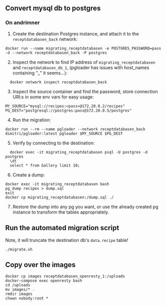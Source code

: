 ## Convert mysql db to postgres

### On andrimner

1. Create the destination Postgres instance, and attach it to the `receptdatabasen_back` network:
  ```
  docker run --name migrating_receptdatabasen -e POSTGRES_PASSWORD=pass -d --network receptdatabasen_back -P postgres
  ```
2. Inspect the network to find IP address of `migrating_receptdatabasen` and `receptdatabasen_db_1`, (pgloader has issues with host_names containing "_" it seems...):
```
  docker network inspect receptdatabasen_back
  ```
3. Inspect the source container and find the password, store connection URI:s in some env vars for easy usage:
  ```
  MY_SOURCE="mysql://recipes:<pass>@172.20.0.2/recipes"
  PG_DEST="postgresql://postgres:pass@172.20.0.5/postgres"
  ```
4. Run the migration:
  ```
  docker run --rm --name pgloader --network receptdatabasen_back dimitri/pgloader:latest pgloader $MY_SOURCE $PG_DEST
  ```
5. Verify by connecting to the destination:
```
  docker exec -it migrating_receptdatabasen psql -U postgres -d postgres
  \dt
  select * from Gallery limit 10;
  ```
6. Create a dump:
  ```
  docker exec -it migrating_receptdatabasen bash
  pg_dump recipes > dump.sql
  exit
  docker cp migrating_receptdatabasen:/dump.sql ./
  ```
7. Restore the dump into any pg you want, or use the already created pg instance to transform the tables appropriately.

## Run the automated migration script

Note, it will truncate the destination db's `data.recipe` table!

```shell
./migrate.sh
```

## Copy over the images

```shell
docker cp images receptdatabasen_openresty_1:/uploads
docker-compose exec openresty bash
cd /uploads
mv images/* .
rmdir images
chown nobody:root *
```
